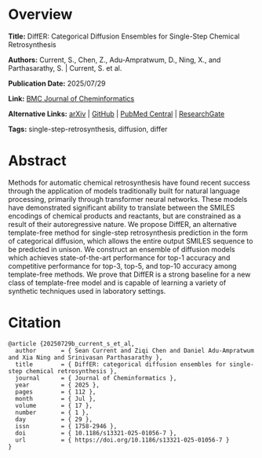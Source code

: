 # Overview
**Title:**
DiffER: Categorical Diffusion Ensembles for Single-Step Chemical Retrosynthesis

**Authors:**
Current, S., Chen, Z., Adu-Ampratwum, D., Ning, X., and Parthasarathy, S. |
Current, S. et al.

**Publication Date:**
2025/07/29

**Link:**
[BMC Journal of Cheminformatics](https://jcheminf.biomedcentral.com/articles/10.1186/s13321-025-01056-7)

**Alternative Links:**
[arXiv](https://arxiv.org/abs/2505.23721) |
[GitHub](https://github.com/sfcurre/DiffER) |
[PubMed Central](https://pmc.ncbi.nlm.nih.gov/articles/PMC12309231) |
[ResearchGate](https://www.researchgate.net/publication/394099687_DiffERdocumentclass12ptminimal_usepackageamsmath_usepackagewasysym_usepackageamsfonts_usepackageamssymb_usepackageamsbsy_usepackagemathrsfs_usepackageupgreek_setlengthoddsidemargin-69pt_begindocumentt)

**Tags:**
single-step-retrosynthesis, diffusion, differ


# Abstract
Methods for automatic chemical retrosynthesis have found recent success through the application of models traditionally built for natural language processing, primarily through transformer neural networks.
These models have demonstrated significant ability to translate between the SMILES encodings of chemical products and reactants, but are constrained as a result of their autoregressive nature.
We propose DiffER, an alternative template-free method for single-step retrosynthesis prediction in the form of categorical diffusion, which allows the entire output SMILES sequence to be predicted in unison.
We construct an ensemble of diffusion models which achieves state-of-the-art performance for top-1 accuracy and competitive performance for top-3, top-5, and top-10 accuracy among template-free methods.
We prove that DiffER is a strong baseline for a new class of template-free model and is capable of learning a variety of synthetic techniques used in laboratory settings.


# Citation
```
@article {20250729b_current_s_et_al,
  author       = { Sean Current and Ziqi Chen and Daniel Adu-Ampratwum and Xia Ning and Srinivasan Parthasarathy },
  title        = { DiffER: categorical diffusion ensembles for single-step chemical retrosynthesis },
  journal      = { Journal of Cheminformatics },
  year         = { 2025 },
  pages        = { 112 },
  month        = { Jul },
  volume       = { 17 },
  number       = { 1 },
  day          = { 29 },
  issn         = { 1758-2946 },
  doi          = { 10.1186/s13321-025-01056-7 },
  url          = { https://doi.org/10.1186/s13321-025-01056-7 }
}
```
